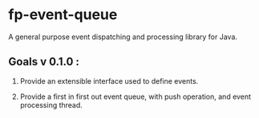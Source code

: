 # fp-event-queue
A general purpose event dispatching and processing library for Java.

## Goals v 0.1.0 :

1. Provide an extensible interface used to define events.

2. Provide a first in first out event queue, with push operation, and event processing thread. 
